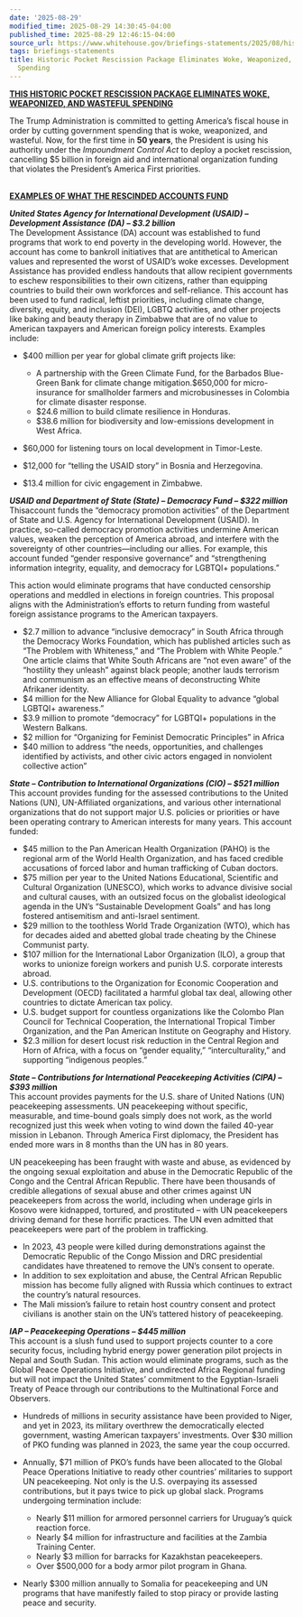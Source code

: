 ```yaml
---
date: '2025-08-29'
modified_time: 2025-08-29 14:30:45-04:00
published_time: 2025-08-29 12:46:15-04:00
source_url: https://www.whitehouse.gov/briefings-statements/2025/08/historic-pocket-rescission-package-eliminates-woke-weaponized-and-wasteful-spending/
tags: briefings-statements
title: Historic Pocket Rescission Package Eliminates Woke, Weaponized, and Wasteful
  Spending
---
```

 
**<u>THIS HISTORIC POCKET RESCISSION PACKAGE ELIMINATES WOKE,
WEAPONIZED, AND WASTEFUL SPENDING</u>** 

The Trump Administration is committed to getting America’s fiscal house
in order by cutting government spending that is woke, weaponized, and
wasteful. Now, for the first time in **50 years**, the President is
using his authority under the *Impoundment Control Act* to deploy a
pocket rescission, cancelling $5 billion in foreign aid and
international organization funding that violates the President’s America
First priorities.  
 

**<u>EXAMPLES OF WHAT THE RESCINDED ACCOUNTS FUND</u>**

***United States Agency for International Development (USAID) –
Development Assistance (DA) – $3.2 billion***  
The Development Assistance (DA) account was established to fund programs
that work to end poverty in the developing world. However, the account
has come to bankroll initiatives that are antithetical to American
values and represented the worst of USAID’s woke excesses. Development
Assistance has provided endless handouts that allow recipient
governments to eschew responsibilities to their own citizens, rather
than equipping countries to build their own workforces and
self-reliance. This account has been used to fund radical, leftist
priorities, including climate change, diversity, equity, and inclusion
(DEI), LGBTQ activities, and other projects like baking and beauty
therapy in Zimbabwe that are of no value to American taxpayers and
American foreign policy interests. Examples include:

-   $400 million per year for global climate grift projects like:
    -   A partnership with the Green Climate Fund, for the Barbados
        Blue-Green Bank for climate change mitigation.$650,000 for
        micro-insurance for smallholder farmers and microbusinesses in
        Colombia for climate disaster response.

    <!-- -->

    -   $24.6 million to build climate resilience in Honduras.
    -   $38.6 million for biodiversity and low-emissions development in
        West Africa.
-   $60,000 for listening tours on local development in Timor-Leste.
-   $12,000 for “telling the USAID story” in Bosnia and Herzegovina.
-   $13.4 million for civic engagement in Zimbabwe.

***USAID and Department of State (State) – Democracy Fund – $322
million***  
Thisaccount funds the “democracy promotion activities” of the Department
of State and U.S. Agency for International Development (USAID). In
practice, so-called democracy promotion activities undermine American
values, weaken the perception of America abroad, and interfere with the
sovereignty of other countries—including our allies. For example, this
account funded “gender responsive governance” and “strengthening
information integrity, equality, and democracy for LGBTQI+ populations.”

This action would eliminate programs that have conducted censorship
operations and meddled in elections in foreign countries. This proposal
aligns with the Administration’s efforts to return funding from wasteful
foreign assistance programs to the American taxpayers.

-   $2.7 million to advance “inclusive democracy” in South Africa
    through the Democracy Works Foundation, which has published articles
    such as “The Problem with Whiteness,” and “The Problem with White
    People.” One article claims that White South Africans are “not even
    aware” of the “hostility they unleash” against black people; another
    lauds terrorism and communism as an effective means of
    deconstructing White Afrikaner identity.
-   $4 million for the New Alliance for Global Equality to advance
    “global LGBTQI+ awareness.”
-   $3.9 million to promote “democracy” for LGBTQI+ populations in the
    Western Balkans.
-   $2 million for “Organizing for Feminist Democratic Principles” in
    Africa
-   $40 million to address “the needs, opportunities, and challenges
    identified by activists, and other civic actors engaged in
    nonviolent collective action”

***State – Contribution to International Organizations (CIO) – $521
million***  
This account provides funding for the assessed contributions to the
United Nations (UN), UN-Affiliated organizations, and various other
international organizations that do not support major U.S. policies or
priorities or have been operating contrary to American interests for
many years. This account funded:

-   $45 million to the Pan American Health Organization (PAHO) is the
    regional arm of the World Health Organization, and has faced
    credible accusations of forced labor and human trafficking of Cuban
    doctors.
-   $75 million per year to the United Nations Educational, Scientific
    and Cultural Organization (UNESCO), which works to advance divisive
    social and cultural causes, with an outsized focus on the globalist
    ideological agenda in the UN’s “Sustainable Development Goals” and
    has long fostered antisemitism and anti-Israel sentiment.
-   $29 million to the toothless World Trade Organization (WTO), which
    has for decades aided and abetted global trade cheating by the
    Chinese Communist party.
-   $107 million for the International Labor Organization (ILO), a group
    that works to unionize foreign workers and punish U.S. corporate
    interests abroad.
-   U.S. contributions to the Organization for Economic Cooperation and
    Development (OECD) facilitated a harmful global tax deal, allowing
    other countries to dictate American tax policy.
-   U.S. budget support for countless organizations like the Colombo
    Plan Council for Technical Cooperation, the International Tropical
    Timber Organization, and the Pan American Institute on Geography and
    History.
-   $2.3 million for desert locust risk reduction in the Central Region
    and Horn of Africa, with a focus on “gender equality,”
    “interculturality,” and supporting “indigenous peoples.”

***State – Contributions for International Peacekeeping Activities
(CIPA) – $393 millio*n**  
This account provides payments for the U.S. share of United Nations (UN)
peacekeeping assessments. UN peacekeeping without specific, measurable,
and time-bound goals simply does not work, as the world recognized just
this week when voting to wind down the failed 40-year mission in
Lebanon. Through America First diplomacy, the President has ended more
wars in 8 months than the UN has in 80 years.

UN peacekeeping has been fraught with waste and abuse, as evidenced by
the ongoing sexual exploitation and abuse in the Democratic Republic of
the Congo and the Central African Republic. There have been thousands of
credible allegations of sexual abuse and other crimes against UN
peacekeepers from across the world, including when underage girls in
Kosovo were kidnapped, tortured, and prostituted – with UN peacekeepers
driving demand for these horrific practices. The UN even admitted that
peacekeepers were part of the problem in trafficking. 

-   In 2023, 43 people were killed during demonstrations against the
    Democratic Republic of the Congo Mission and DRC presidential
    candidates have threatened to remove the UN’s consent to operate. 
-   In addition to sex exploitation and abuse, the Central African
    Republic mission has become fully aligned with Russia which
    continues to extract the country’s natural resources.
-   The Mali mission’s failure to retain host country consent and
    protect civilians is another stain on the UN’s tattered history of
    peacekeeping.

***IAP – Peacekeeping Operations – $445 million***  
This account is a slush fund used to support projects counter to a core
security focus, including hybrid energy power generation pilot projects
in Nepal and South Sudan. This action would eliminate programs, such as
the Global Peace Operations Initiative, and undirected Africa Regional
funding but will not impact the United States’ commitment to the
Egyptian-Israeli Treaty of Peace through our contributions to the
Multinational Force and Observers.

-   Hundreds of millions in security assistance have been provided to
    Niger, and yet in 2023, its military overthrew the democratically
    elected government, wasting American taxpayers’ investments. Over
    $30 million of PKO funding was planned in 2023, the same year the
    coup occurred.
-   Annually, $71 million of PKO’s funds have been allocated to the
    Global Peace Operations Initiative to ready other countries’
    militaries to support UN peacekeeping. Not only is the U.S.
    overpaying its assessed contributions, but it pays twice to pick up
    global slack. Programs undergoing termination include:
    -   Nearly $11 million for armored personnel carriers for Uruguay’s
        quick reaction force.

    <!-- -->

    -   Nearly $4 million for infrastructure and facilities at the
        Zambia Training Center.

    <!-- -->

    -   Nearly $3 million for barracks for Kazakhstan peacekeepers.

    <!-- -->

    -   Over $500,000 for a body armor pilot program in Ghana.
-   Nearly $300 million annually to Somalia for peacekeeping and UN
    programs that have manifestly failed to stop piracy or provide
    lasting peace and security.  
      
